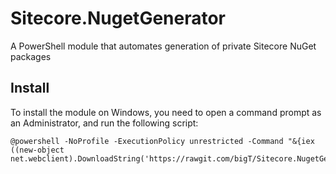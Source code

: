 # Sitecore.NugetGenerator
A PowerShell module that automates generation of private Sitecore NuGet packages

## Install
To install the module on Windows, you need to open a command prompt as an Administrator, and run the following script:
	
	@powershell -NoProfile -ExecutionPolicy unrestricted -Command "&{iex ((new-object net.webclient).DownloadString('https://rawgit.com/bigT/Sitecore.NugetGenerator/master/install.ps1'))}"
